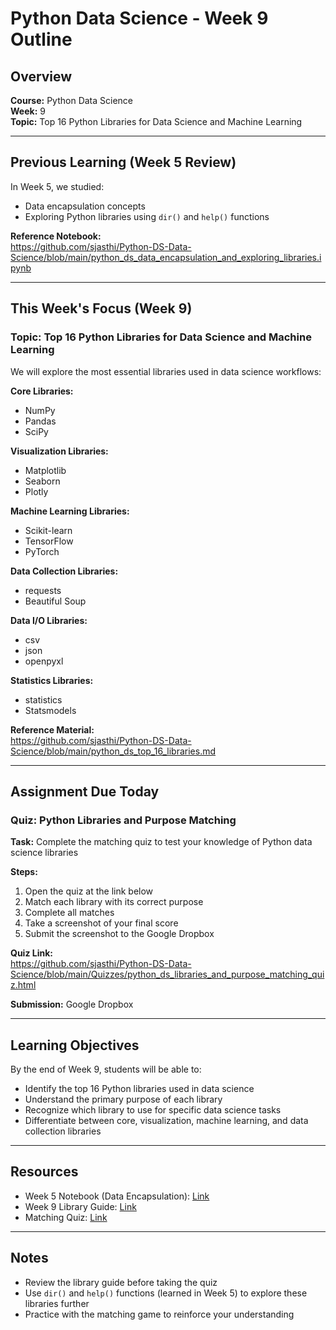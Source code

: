# Python Data Science - Week 9 Outline

## Overview

**Course:** Python Data Science  
**Week:** 9  
**Topic:** Top 16 Python Libraries for Data Science and Machine Learning

---

## Previous Learning (Week 5 Review)

In Week 5, we studied:
- Data encapsulation concepts
- Exploring Python libraries using `dir()` and `help()` functions

**Reference Notebook:**  
https://github.com/sjasthi/Python-DS-Data-Science/blob/main/python_ds_data_encapsulation_and_exploring_libraries.ipynb

---

## This Week's Focus (Week 9)

### Topic: Top 16 Python Libraries for Data Science and Machine Learning

We will explore the most essential libraries used in data science workflows:

**Core Libraries:**
- NumPy
- Pandas
- SciPy

**Visualization Libraries:**
- Matplotlib
- Seaborn
- Plotly

**Machine Learning Libraries:**
- Scikit-learn
- TensorFlow
- PyTorch

**Data Collection Libraries:**
- requests
- Beautiful Soup

**Data I/O Libraries:**
- csv
- json
- openpyxl

**Statistics Libraries:**
- statistics
- Statsmodels

**Reference Material:**  
https://github.com/sjasthi/Python-DS-Data-Science/blob/main/python_ds_top_16_libraries.md

---

## Assignment Due Today

### Quiz: Python Libraries and Purpose Matching

**Task:** Complete the matching quiz to test your knowledge of Python data science libraries

**Steps:**
1. Open the quiz at the link below
2. Match each library with its correct purpose
3. Complete all matches
4. Take a screenshot of your final score
5. Submit the screenshot to the Google Dropbox

**Quiz Link:**  
https://github.com/sjasthi/Python-DS-Data-Science/blob/main/Quizzes/python_ds_libraries_and_purpose_matching_quiz.html

**Submission:** Google Dropbox

---

## Learning Objectives

By the end of Week 9, students will be able to:
- Identify the top 16 Python libraries used in data science
- Understand the primary purpose of each library
- Recognize which library to use for specific data science tasks
- Differentiate between core, visualization, machine learning, and data collection libraries

---

## Resources

- Week 5 Notebook (Data Encapsulation): [Link](https://github.com/sjasthi/Python-DS-Data-Science/blob/main/python_ds_data_encapsulation_and_exploring_libraries.ipynb)
- Week 9 Library Guide: [Link](https://github.com/sjasthi/Python-DS-Data-Science/blob/main/python_ds_top_16_libraries.md)
- Matching Quiz: [Link](https://github.com/sjasthi/Python-DS-Data-Science/blob/main/Quizzes/python_ds_libraries_and_purpose_matching_quiz.html)

---

## Notes

- Review the library guide before taking the quiz
- Use `dir()` and `help()` functions (learned in Week 5) to explore these libraries further
- Practice with the matching game to reinforce your understanding
